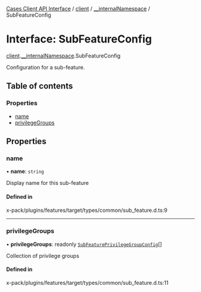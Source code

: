 [Cases Client API Interface](../README.md) / [client](../modules/client.md) / [\_\_internalNamespace](../modules/client.__internalNamespace.md) / SubFeatureConfig

# Interface: SubFeatureConfig

[client](../modules/client.md).[__internalNamespace](../modules/client.__internalNamespace.md).SubFeatureConfig

Configuration for a sub-feature.

## Table of contents

### Properties

- [name](client.__internalNamespace.SubFeatureConfig.md#name)
- [privilegeGroups](client.__internalNamespace.SubFeatureConfig.md#privilegegroups)

## Properties

### name

• **name**: `string`

Display name for this sub-feature

#### Defined in

x-pack/plugins/features/target/types/common/sub_feature.d.ts:9

___

### privilegeGroups

• **privilegeGroups**: readonly [`SubFeaturePrivilegeGroupConfig`](client.__internalNamespace.SubFeaturePrivilegeGroupConfig.md)[]

Collection of privilege groups

#### Defined in

x-pack/plugins/features/target/types/common/sub_feature.d.ts:11
